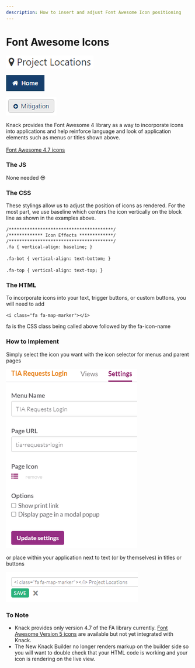 ```yaml
---
description: How to insert and adjust Font Awesome Icon positioning
---
```


# Font Awesome Icons

![Map Marker Icon being used with a section title](<../../../.gitbook/assets/image (67).png>)

![Home Icon being set with the icon selector for a Menu or Parent page](<../../../.gitbook/assets/image (69).png>)

![Plus Circle Icon being set with the icon selector for a Menu view (button)](<../../../.gitbook/assets/image (68).png>)

Knack provides the Font Awesome 4 library as a way to incorporate icons into applications and help reinforce language and look of application elements such as menus or titles shown above.\
\
[Font Awesome 4.7 icons](https://fontawesome.com/v4.7.0/)

### The JS

None needed 😎

### The CSS

These stylings allow us to adjust the position of icons as rendered. For the most part, we use baseline which centers the icon vertically on the block line as shown in the examples above.

```
/****************************************/
/************* Icon Effects *************/
/****************************************/
.fa { vertical-align: baseline; }

.fa-bot { vertical-align: text-bottom; }

.fa-top { vertical-align: text-top; }
```

### The HTML

To incorporate icons into your text, trigger buttons, or custom buttons, you will need to add

```
<i class="fa fa-map-marker"></i>
```

fa is the CSS class being called above followed by the fa-icon-name

### How to Implement

Simply select the icon you want with the icon selector for menus and parent pages

![](<../../../.gitbook/assets/image (70).png>)

or place within your application next to text (or by themselves) in titles or buttons

![Placing the HTML in the View Title](<../../../.gitbook/assets/image (72).png>)

### To Note

* Knack provides only version 4.7 of the FA library currently. [Font Awesome Version 5 icons](https://fontawesome.com/icons?d=gallery\&p=2\&m=free) are available but not yet integrated with Knack.
* The New Knack Builder no longer renders markup on the builder side so you will want to double check that your HTML code is working and your icon is rendering on the live view.
